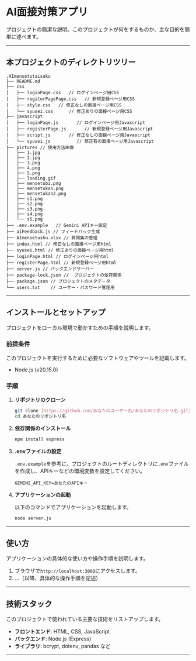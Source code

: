 # AI面接対策アプリ

プロジェクトの簡潔な説明。このプロジェクトが何をするものか、主な目的を簡単に述べます。

---

## 本プロジェクトのディレクトリツリー

```
.AImensetutaisaku
├── README.md
├── css
│   ├── loginPage.css   // ログインページ用CSS
|   ├── regiterPagePage.css   // 新規登録ページ用CSS
|   ├── style.css   // 修正なしの面接ページ用CSS
│   └── syusei.css      // 修正ありの面接ページ用CSS
├── javascript
│   ├── loginPage.js       // ログインページ用Javascript
│   ├── registerPage.js       // 新規登録ページ用Javascript
│   ├── script.js       // 修正なしの面接ページ用Javascript
│   └── syusei.js          // 修正有の面接ページ用Javascript
├── pictures // 使用方法画像
│   ├── 1.jpg
│   ├── 2.jpg
│   ├── 3.png
│   ├── 4.png
│   ├── 5.png
│   ├── loading.gif
│   ├── mensetubi.png
│   ├── mensetukan.png
│   ├── mensetukan2.png
│   ├── s1.png
│   ├── s2.png
│   ├── s3.png
│   ├── s4.png
│   └── s5.png
├── .env.example   // Gemini APIキー設定
├── aiFeedback.js // フィードバック生成 
├── AImensetushu.xlsx // 質問集の管理
├── index.html // 修正なしの面接ページ用html
├── syusei.html // 修正ありの面接ページ用html
├── loginPage.html // ログインページ用html
├── registerPage.html // 新規登録ページ用html
├── server.js // バックエンドサーバー
├── package-lock.json //  プロジェクトの依存関係
├── package.json // プロジェクトのメタデータ
└── users.txt    // ユーザー・パスワード管理用

```

---

## インストールとセットアップ

プロジェクトをローカル環境で動かすための手順を説明します。

### 前提条件

このプロジェクトを実行するために必要なソフトウェアやツールを記載します。

- Node.js (v20.15.0)

### 手順

1.  **リポジトリのクローン**

    ```bash
    git clone [https://github.com/あなたのユーザー名/あなたのリポジトリ名.git](https://github.com/あなたのユーザー名/あなたのリポジトリ名.git)
    cd あなたのリポジトリ名
    ```

2.  **依存関係のインストール**

    ```bash
    npm install express
    ```

3.  **.envファイルの設定**

    `.env.example`を参考に、プロジェクトのルートディレクトリに`.env`ファイルを作成し、APIキーなどの環境変数を設定してください。

    ```
    GEMINI_API_KEY=あなたのAPIキー
    ```

4.  **アプリケーションの起動**

    以下のコマンドでアプリケーションを起動します。

    ```bash
    node server.js

    ```

---

## 使い方

アプリケーションの具体的な使い方や操作手順を説明します。

1.  ブラウザで`http://localhost:3000`にアクセスします。
2.  ...（以降、具体的な操作手順を記述）

---

## 技術スタック

このプロジェクトで使われている主要な技術をリストアップします。

-   **フロントエンド**: HTML, CSS, JavaScript
-   **バックエンド**: Node.js (Express)
-   **ライブラリ**: bcrypt, dotenv, pandas など

---


